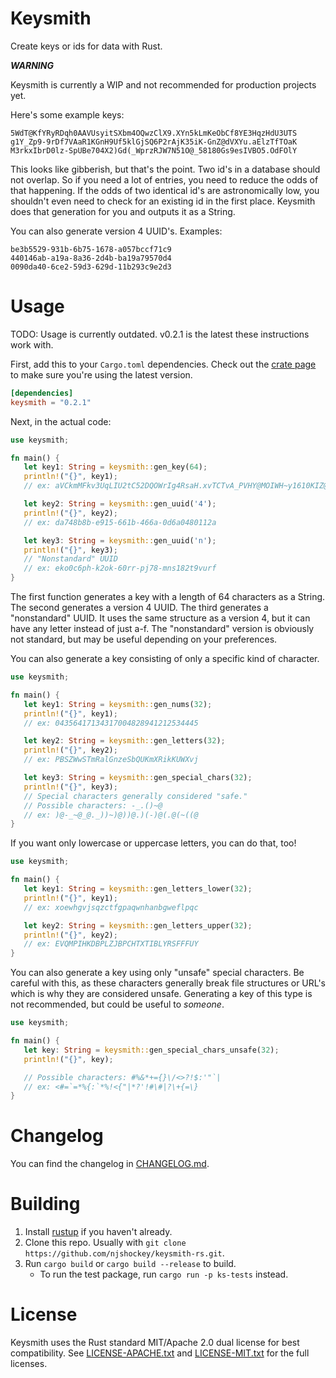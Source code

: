 # Keysmith

Create keys or ids for data with Rust.

***WARNING***

Keysmith is currently a WIP and not recommended for production projects yet.

Here's some example keys:

```
5WdT@KfYRyRDqh0AAVUsyitSXbm4OQwzClX9.XYn5kLmKeObCf8YE3HqzHdU3UTS
g1Y_Zp9-9rDf7VAaR1KGnH9Uf5klGjSQ6P2rAjK35iK-GnZ@dVXYu.aElzTfTOaK
M3rkxIbrD0lz-SpUBe704X2)Gd(_WprzRJW7N51O@_58180Gs9esIVBO5.OdFOlY
```

This looks like gibberish, but that's the point. Two id's in a database should not overlap. 
So if you need a lot of entries, you need to reduce the odds of that happening. 
If the odds of two identical id's are astronomically low, you shouldn't even need to check for an existing id in the first place.
Keysmith does that generation for you and outputs it as a String.

You can also generate version 4 UUID's. Examples:
```
be3b5529-931b-6b75-1678-a057bccf71c9
440146ab-a19a-8a36-2d4b-ba19a79570d4
0090da40-6ce2-59d3-629d-11b293c9e2d3
```

# Usage

TODO: Usage is currently outdated. v0.2.1 is the latest these instructions work with.

First, add this to your `Cargo.toml` dependencies. Check out the [crate page](https://crates.io/crates/keysmith) to make sure you're using the latest version.

```toml
[dependencies]
keysmith = "0.2.1"
```
Next, in the actual code:

```rs
use keysmith;

fn main() {
   let key1: String = keysmith::gen_key(64);
   println!("{}", key1);
   // ex: aVCkmMFkv3UqLIU2tC52DQOWrIg4RsaH.xvTCTvA_PVHY@MOIWH~y1610KIZ@qM@

   let key2: String = keysmith::gen_uuid('4');
   println!("{}", key2);
   // ex: da748b8b-e915-661b-466a-0d6a0480112a

   let key3: String = keysmith::gen_uuid('n');
   println!("{}", key3);
   // "Nonstandard" UUID
   // ex: eko0c6ph-k2ok-60rr-pj78-mns182t9vurf
}
```
The first function generates a key with a length of 64 characters as a String. The second generates a version 4 UUID. 
The third generates a "nonstandard" UUID. It uses the same structure as a version 4, but it can have any letter instead of just a-f.
The "nonstandard" version is obviously not standard, but may be useful depending on your preferences.

You can also generate a key consisting of only a specific kind of character.

```rs
use keysmith;

fn main() {
   let key1: String = keysmith::gen_nums(32);
   println!("{}", key1);
   // ex: 04356417134317004828941212534445

   let key2: String = keysmith::gen_letters(32);
   println!("{}", key2);
   // ex: PBSZWwSTmRalGnzeSbQUKmXRikKUWXvj

   let key3: String = keysmith::gen_special_chars(32);
   println!("{}", key3);
   // Special characters generally considered "safe."
   // Possible characters: -_.()~@
   // ex: )@-_~@_@._))~)@))@.)(-)@(.@(~((@
}
```

If you want only lowercase or uppercase letters, you can do that, too!

```rs
use keysmith;

fn main() {
   let key1: String = keysmith::gen_letters_lower(32);
   println!("{}", key1);
   // ex: xoewhgvjsqzctfgpaqwnhanbgweflpqc

   let key2: String = keysmith::gen_letters_upper(32);
   println!("{}", key2);
   // ex: EVQMPIHKDBPLZJBPCHTXTIBLYRSFFFUY
}
```

You can also generate a key using only "unsafe" special characters. Be careful with this, as these characters generally break file structures or URL's which is why they are considered unsafe.
Generating a key of this type is not recommended, but could be useful to *someone*.

```rs
use keysmith;

fn main() {
   let key: String = keysmith::gen_special_chars_unsafe(32);
   println!("{}", key);

   // Possible characters: #%&*+={}\/<>?!$:'"`|
   // ex: <#=`=*%{:`*%!<{"|*?'!#\#|?\+{=\}
}
```

# Changelog

You can find the changelog in [CHANGELOG.md](CHANGELOG.md).

# Building
1. Install [rustup](https://www.rust-lang.org/tools/install) if you haven't already.
2. Clone this repo. Usually with `git clone https://github.com/njshockey/keysmith-rs.git`.
3. Run `cargo build` or `cargo build --release` to build.
   - To run the test package, run `cargo run -p ks-tests` instead.

# License
Keysmith uses the Rust standard MIT/Apache 2.0 dual license for best compatibility. See [LICENSE-APACHE.txt](LICENSE-APACHE.txt) and [LICENSE-MIT.txt](LICENSE-MIT.txt) for the full licenses.